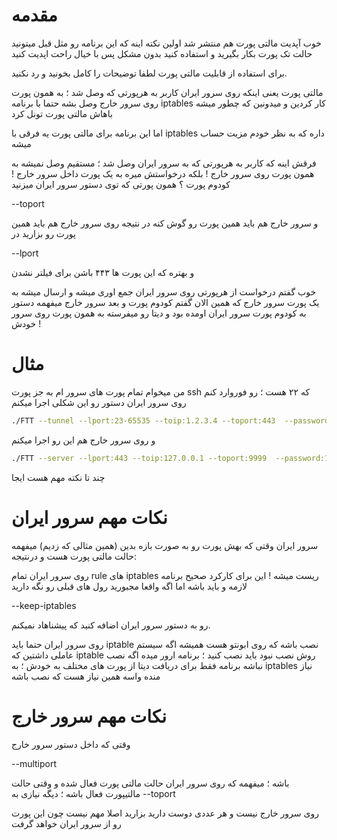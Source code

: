 
# مقدمه
خوب آپدیت مالتی پورت هم منتشر شد
اولین نکته اینه که این برنامه رو مثل قبل میتونید حالت تک پورت بکار بگیرید و استفاده کنید بدون مشکل پس با خیال راحت اپدیت کنید

برای استفاده از قابلیت مالتی پورت لطفا توضیحات را کامل بخونید و رد نکنید.

مالتی پورت یعنی اینکه روی سرور ایران کاربر به هرپورتی که وصل شد ؛‌ به همون پورت روی سرور خارج وصل بشه
حتما با برنامه iptables کار کردین و میدونین که چطور میشه باهاش مالتی پورت تونل کرد

اما این برنامه برای مالتی پورت یه فرقی با iptables داره که به نظر خودم مزیت حساب میشه

فرقش اینه که کاربر به هرپورتی که به سرور ایران وصل شد ؛ مستقیم وصل نمیشه به همون پورت روی سرور خارج ! 
بلکه درخواستش میره به یک پورت داخل سرور خارج ! کودوم پورت ؟ همون پورتی که توی دستور سرور ایران میزنید

--toport

و سرور خارج هم باید همین پورت رو گوش کنه در نتیجه روی سرور خارج هم باید همین پورت رو بزارید در 

--lport

و بهتره که این پورت ها ۴۴۳ باشن برای فیلتر نشدن

خوب گفتم درخواست از هرپورتی روی سرور ایران جمع اوری میشه و ارسال میشه به یک پورت سرور خارج که همین الان گفتم کودوم پورت و بعد سرور خارج میفهمه دستور به کودوم پورت سرور ایران اومده بود و دیتا رو میفرسته به همون پورت روی سرور خودش !




# مثال
من میخوام تمام پورت های سرور ام به جز پورت ssh که ۲۲ هست ؛ رو فوروارد کنم 
روی سرور ایران دستور رو این شکلی اجرا میکنم
```sh
./FTT --tunnel --lport:23-65535 --toip:1.2.3.4 --toport:443  --password:123ab --sni:sni.com
```

و روی سرور خارج هم این رو اجرا میکنم
```sh
./FTT --server --lport:443 --toip:127.0.0.1 --toport:9999  --password:123ab --sni:sni.com --multiport
```
چند تا نکته مهم هست ایجا

# نکات مهم سرور ایران

سرور ایران وقتی که بهش پورت رو به صورت بازه بدین (همین مثالی که زدیم) میفهمه حالت مالتی پورت هست و درنتیجه:

روی سرور ایران تمام rule های iptables ریست میشه ! این برای کارکرد صحیح برنامه لازمه و باید باشه اما اگه واقعا مجبورید رول های قبلی رو نگه دارید

--keep-iptables

رو به دستور سرور ایران اضافه کنید که پیشناهاد نمیکنم.


روی سرور ایران حتما باید iptable نصب باشه که روی ابونتو هست همیشه اگه سیستم عاملی داشتین که iptable روش نصب نبود باید نصب کنید ؛ برنامه ارور میده اگه نصب نباشه
برنامه فقط برای دریافت دیتا از پورت های مختلف به خودش ؛ به iptables نیاز منده واسه همین نیاز هست که نصب باشه 

# نکات مهم سرور خارج

وقتی که داخل دستور سرور خارج

--multiport

باشه ؛ میفهمه که روی سرور ایران حالت مالتی پورت فعال شده و وقتی حالت مالتیپورت فعال باشه ؛ دیگه نیازی به 
--toport

روی سرور خارج نیست و هر عددی دوست دارید بزارید اصلا مهم نیست چون این پورت رو از سرور ایران خواهد گرفت

